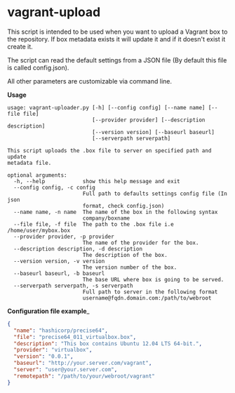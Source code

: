 # vagrant-upload

This script is intended to be used when you want to upload a Vagrant box to the
repository. If box metadata exists it will update it and if it doesn't exist it
create it.

The script can read the default settings from a JSON file (By default this file
is called config.json).

All other parameters are customizable via command line.

__Usage__

```
usage: vagrant-uploader.py [-h] [--config config] [--name name] [--file file]
                           [--provider provider] [--description description]
                           [--version version] [--baseurl baseurl]
                           [--serverpath serverpath]

This script uploads the .box file to server on specified path and update
metadata file.

optional arguments:
  -h, --help            show this help message and exit
  --config config, -c config
                        Full path to defaults settings config file (In json
                        format, check config.json)
  --name name, -n name  The name of the box in the following syntax
                        company/boxname
  --file file, -f file  The path to the .box file i.e /home/user/mybox.box
  --provider provider, -p provider
                        The name of the provider for the box.
  --description description, -d description
                        The description of the box.
  --version version, -v version
                        The version number of the box.
  --baseurl baseurl, -b baseurl
                        The base URL where box is going to be served.
  --serverpath serverpath, -s serverpath
                        Full path to server in the following format
                        username@fqdn.domain.com:/path/to/webroot
```

__Configuration file example___

```json
{
  "name": "hashicorp/precise64",
  "file": "precise64_011_virtualbox.box",
  "description": "This box contains Ubuntu 12.04 LTS 64-bit.",
  "provider": "virtualbox",
  "version": "0.0.1",
  "baseurl": "http://your.server.com/vagrant",
  "server": "user@your.server.com",
  "remotepath": "/path/to/your/webroot/vagrant"
}
```
